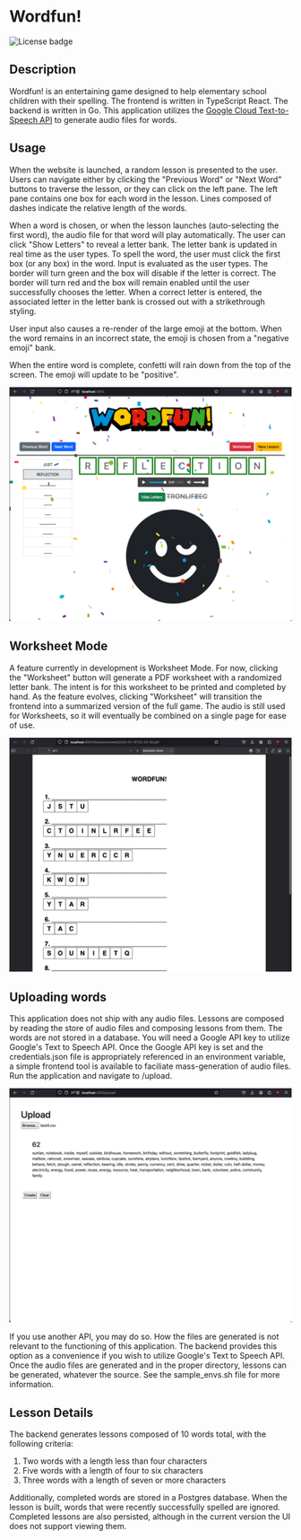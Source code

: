 # Wordfun!

![License badge](https://img.shields.io/badge/license-MIT-green)

## Description

Wordfun! is an entertaining game designed to help elementary school children with their spelling. The frontend is written in TypeScript React. The backend is written in Go. This application utilizes the [Google Cloud Text-to-Speech API](https://cloud.google.com/text-to-speech) to generate audio files for words.

## Usage

When the website is launched, a random lesson is presented to the user. Users can navigate either by clicking the "Previous Word" or "Next Word" buttons to traverse the lesson, or they can click on the left pane. The left pane contains one box for each word in the lesson. Lines composed of dashes indicate the relative length of the words. 

When a word is chosen, or when the lesson launches (auto-selecting the first word), the audio file for that word will play automatically. The user can click "Show Letters" to reveal a letter bank. The letter bank is updated in real time as the user types. To spell the word, the user must click the first box (or any box) in the word. Input is evaluated as the user types. The border will turn green and the box will disable if the letter is correct. The border will turn red and the box will remain enabled until the user successfully chooses the letter. When a correct letter is entered, the associated letter in the letter bank is crossed out with a strikethrough styling. 

User input also causes a re-render of the large emoji at the bottom. When the word remains in an incorrect state, the emoji is chosen from a "negative emoji" bank.

When the entire word is complete, confetti will rain down from the top of the screen. The emoji will update to be "positive". 

![Screenshot](./readme/lesson.png)

## Worksheet Mode

A feature currently in development is Worksheet Mode. For now, clicking the "Worksheet" button will generate a PDF worksheet with a randomized letter bank. The intent is for this worksheet to be printed and completed by hand. As the feature evolves, clicking "Worksheet" will transition the frontend into a summarized version of the full game. The audio is still used for Worksheets, so it will eventually be combined on a single page for ease of use.

![Screenshot](./readme/worksheet.png)

## Uploading words

This application does not ship with any audio files. Lessons are composed by reading the store of audio files and composing lessons from them. The words are not stored in a database. You will need a Google API key to utilize Google's Text to Speech API. Once the Google API key is set and the credentials.json file is appropriately referenced in an environment variable, a simple frontend tool is available to faciliate mass-generation of audio files. Run the application and navigate to /upload. 

![Screenshot](./readme/upload.png)

If you use another API, you may do so. How the files are generated is not relevant to the functioning of this application. The backend provides this option as a convenience if you wish to utilize Google's Text to Speech API. Once the audio files are generated and in the proper directory, lessons can be generated, whatever the source. See the sample_envs.sh file for more information.

## Lesson Details

The backend generates lessons composed of 10 words total, with the following criteria:

1. Two words with a length less than four characters
2. Five words with a length of four to six characters
3. Three words with a length of seven or more characters

Additionally, completed words are stored in a Postgres database. When the lesson is built, words that were recently successfully spelled are ignored. Completed lessons are also persisted, although in the current version the UI does not support viewing them.
